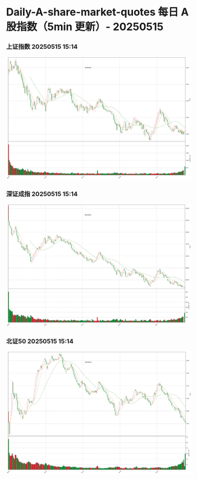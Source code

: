 
# Daily-A-share-market-quotes 每日 A 股指数（5min 更新）- 20250515

### 上证指数 20250515 15:14
![](./fig/2025/5/20250515-sh000001.png)

### 深证成指 20250515 15:14
![](./fig/2025/5/20250515-sz399001.png)

### 北证50 20250515 15:14
![](./fig/2025/5/20250515-bj899050.png)
